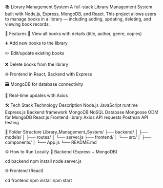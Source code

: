 📚 Library Management System
A full-stack Library Management System built with Node.js, Express, MongoDB, and React. This project allows users to manage books in a library — including adding, updating, deleting, and viewing book records.


🚀 Features
📖 View all books with details (title, author, genre, copies)

➕ Add new books to the library

✏️ Edit/update existing books

❌ Delete books from the library

🌐 Frontend in React, Backend with Express

🗃️ MongoDB for database connectivity

🔄 Real-time updates with Axios

🛠️ Tech Stack
Technology	Description
Node.js	JavaScript runtime
Express.js	Backend framework
MongoDB	NoSQL Database
Mongoose	ODM for MongoDB
React.js	Frontend library
Axios	API requests
Postman	API testing

📁 Folder Structure
Library_Management_System/
├── backend/
│   ├── models/
│   ├── routes/
│   └── server.js
├── frontend/
│   └── src/
│       ├── components/
│       └── App.js
└── README.md

⚙️ How to Run Locally
🔧 Backend (Express + MongoDB)

cd backend
npm install
node server.js

🌐 Frontend (React)

cd frontend
npm install
npm start
